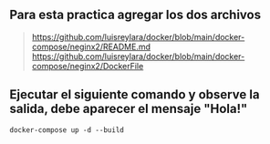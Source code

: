 ## Para esta practica agregar los dos archivos
> https://github.com/luisreylara/docker/blob/main/docker-compose/neginx2/README.md
> https://github.com/luisreylara/docker/blob/main/docker-compose/neginx2/DockerFile

## Ejecutar el siguiente comando y observe la salida, debe aparecer el mensaje "Hola!"
```
docker-compose up -d --build
```

